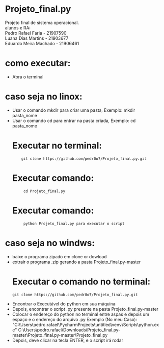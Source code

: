 # Projeto_final.py
Projeto final de sistema operacional.\
alunos e RA:                                                                         
Pedro Rafael Faria - 21907590 \
Luana Dias Martins - 21903677 \
Eduardo Meira Machado - 21906461
# como executar:
- Abra o terminal
# caso seja no linox:
- Usar o comando mkdir para criar uma pasta, Exemplo:
            mkdir pasta_nome 
- Usar o comando cd para entrar na pasta criada, Exemplo:
            cd pasta_nome 
     # Executar no terminal:
          git clone https://github.com/pedr0o7/Projeto_final.py.git
     # Executar comando:
           cd Projeto_final.py 
     # Executar comando:
           python Projeto_final.py para executar o script 
# caso seja no windws:
- baixe o programa zipado em clone or dowload 
- extrair o programa .zip gerando a pasta Projeto_final.py-master 
   # Executar o comando no terminal: 
      git clone https://github.com/pedr0o7/Projeto_final.py.git
- Encontrar o Executável do python em sua máquina 
- Depois, encontrar o script .py presente na pasta Projeto_final.py-master 
- Colocar o endereço do python no terminal entre aspas e depois um espaço e o endereço do arquivo .py 
Exemplo (No meu Caso): \
            "C:\Users\pedro.rafael\PycharmProjects\untitled\venv\Scripts\python.exe" C:\Users\pedro.rafael\Downloads\Projeto_final.py-master\Projeto_final.py-master\Projeto_final.py
- Depois, deve clicar na tecla ENTER, e o script irá rodar 
